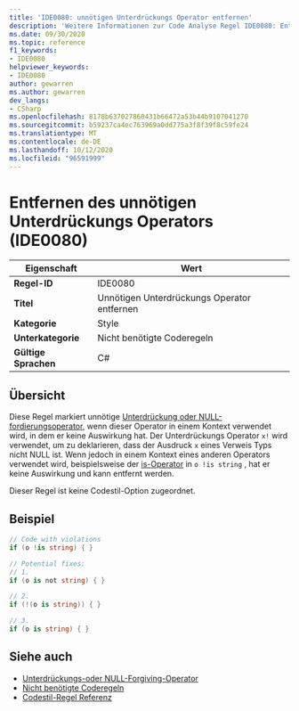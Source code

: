 ```yaml
---
title: 'IDE0080: unnötigen Unterdrückungs Operator entfernen'
description: 'Weitere Informationen zur Code Analyse Regel IDE0080: Entfernen des unnötigen Unterdrückungs Operators'
ms.date: 09/30/2020
ms.topic: reference
f1_keywords:
- IDE0080
helpviewer_keywords:
- IDE0080
author: gewarren
ms.author: gewarren
dev_langs:
- CSharp
ms.openlocfilehash: 8178b637027860431b66472a53b44b9107041270
ms.sourcegitcommit: b59237ca4ec763969a0dd775a3f8f39f8c59fe24
ms.translationtype: MT
ms.contentlocale: de-DE
ms.lasthandoff: 10/12/2020
ms.locfileid: "96591999"
---
```

# <a name="remove-unnecessary-suppression-operator-ide0080"></a>Entfernen des unnötigen Unterdrückungs Operators (IDE0080)

|Eigenschaft|Wert|
|-|-|
| **Regel-ID** | IDE0080 |
| **Titel** | Unnötigen Unterdrückungs Operator entfernen |
| **Kategorie** | Style |
| **Unterkategorie** | Nicht benötigte Coderegeln |
| **Gültige Sprachen** | C# |

## <a name="overview"></a>Übersicht

Diese Regel markiert unnötige [Unterdrückung oder NULL-fordierungsoperator](../../../csharp/language-reference/operators/null-forgiving.md), wenn dieser Operator in einem Kontext verwendet wird, in dem er keine Auswirkung hat. Der Unterdrückungs Operator `x!` wird verwendet, um zu deklarieren, dass der Ausdruck `x` eines Verweis Typs nicht NULL ist. Wenn jedoch in einem Kontext eines anderen Operators verwendet wird, beispielsweise der [is-Operator](../../../csharp/language-reference/keywords/is.md) in `o !is string` , hat er keine Auswirkung und kann entfernt werden.

Dieser Regel ist keine Codestil-Option zugeordnet.

## <a name="example"></a>Beispiel

```csharp
// Code with violations
if (o !is string) { }

// Potential fixes:
// 1.
if (o is not string) { }

// 2.
if (!(o is string)) { }

// 3.
if (o is string) { }
```

## <a name="see-also"></a>Siehe auch

- [Unterdrückungs-oder NULL-Forgiving-Operator](../../../csharp/language-reference/operators/null-forgiving.md)
- [Nicht benötigte Coderegeln](unnecessary-code-rules.md)
- [Codestil-Regel Referenz](index.md)
